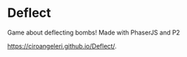 # Deflect
Game about deflecting bombs! Made with PhaserJS and P2

https://ciroangeleri.github.io/Deflect/.
